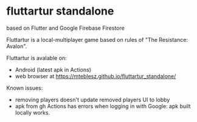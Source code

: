# fluttartur standalone
based on Flutter and Google Firebase Firestore 

Fluttartur is a local-multiplayer game based on rules of "The Resistance: Avalon".

Fluttartur is avalable on:
* Android (latest apk in Actions)
* web browser at https://mteblesz.github.io/fluttartur_standalone/

Known issues:
* removing players doesn't update removed players UI to lobby
* apk from gh Actions has errors when logging in with Google: apk built locally works.


